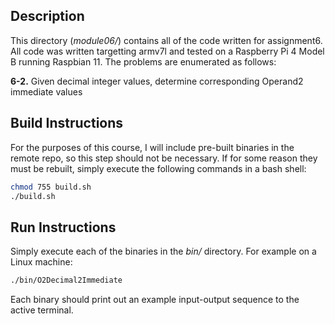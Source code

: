 ## Description

This directory (*module06/*) contains all of the code written for assignment6. All code was written targetting armv7l and tested on a Raspberry Pi 4 Model B running Raspbian 11. The problems are enumerated as follows:

**6-2.** Given decimal integer values, determine corresponding Operand2 immediate values  

## Build Instructions

For the purposes of this course, I will include pre-built binaries in the remote repo, so this step should not be necessary. If for some reason they must be rebuilt, simply execute the following commands in a bash shell:

```bash
chmod 755 build.sh
./build.sh
```

## Run Instructions

Simply execute each of the binaries in the *bin/* directory. For example on a Linux machine:

```bash
./bin/O2Decimal2Immediate
```

Each binary should print out an example input-output sequence to the active terminal.
